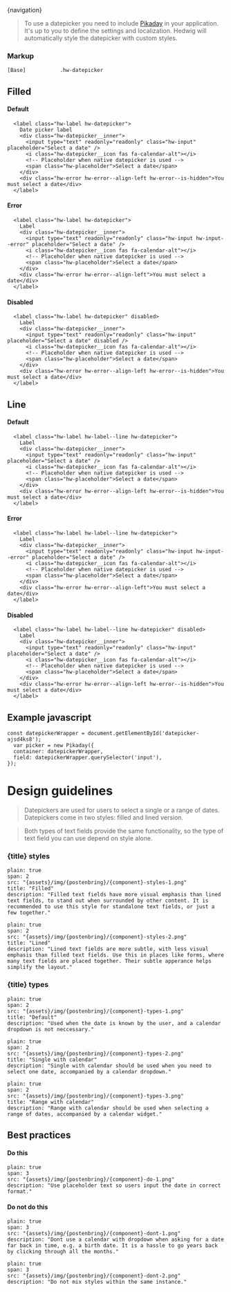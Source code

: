 

{navigation}


> To use a datepicker you need to include [Pikaday](https://github.com/dbushell/Pikaday) in your application.
> It's up to you to define the settings and localization. 
> Hedwig will automatically style the datepicker with custom styles.


### Markup
```code
[Base]           .hw-datepicker
```



## Filled

#### Default

```html|span-3,plain,light
  <label class="hw-label hw-datepicker">
    Date picker label
    <div class="hw-datepicker__inner">
      <input type="text" readonly="readonly" class="hw-input" placeholder="Select a date" />
      <i class="hw-datepicker__icon fas fa-calendar-alt"></i>
      <!-- Placeholder when native datepicker is used -->
      <span class="hw-placeholder">Select a date</span>
    </div>
    <div class="hw-error hw-error--align-left hw-error--is-hidden">You must select a date</div>
  </label>
```

#### Error

```html|span-3,plain,light
  <label class="hw-label hw-datepicker">
    Label
    <div class="hw-datepicker__inner">
      <input type="text" readonly="readonly" class="hw-input hw-input--error" placeholder="Select a date" />
      <i class="hw-datepicker__icon fas fa-calendar-alt"></i>
      <!-- Placeholder when native datepicker is used -->
      <span class="hw-placeholder">Select a date</span>
    </div>
    <div class="hw-error hw-error--align-left">You must select a date</div>
  </label>
```

#### Disabled

```html|span-3,plain,light
  <label class="hw-label hw-datepicker" disabled>
    Label
    <div class="hw-datepicker__inner">
      <input type="text" readonly="readonly" class="hw-input" placeholder="Select a date" disabled />
      <i class="hw-datepicker__icon fas fa-calendar-alt"></i>
      <!-- Placeholder when native datepicker is used -->
      <span class="hw-placeholder">Select a date</span>
    </div>
    <div class="hw-error hw-error--align-left hw-error--is-hidden">You must select a date</div>
  </label>
```


## Line

#### Default

```html|span-3,plain,light
  <label class="hw-label hw-label--line hw-datepicker">
    Label
    <div class="hw-datepicker__inner">
      <input type="text" readonly="readonly" class="hw-input" placeholder="Select a date" />
      <i class="hw-datepicker__icon fas fa-calendar-alt"></i>
      <!-- Placeholder when native datepicker is used -->
      <span class="hw-placeholder">Select a date</span>
    </div>
    <div class="hw-error hw-error--align-left hw-error--is-hidden">You must select a date</div>
  </label>
```

#### Error

```html|span-3,plain,light
  <label class="hw-label hw-label--line hw-datepicker">
    Label
    <div class="hw-datepicker__inner">
      <input type="text" readonly="readonly" class="hw-input hw-input--error" placeholder="Select a date" />
      <i class="hw-datepicker__icon fas fa-calendar-alt"></i>
      <!-- Placeholder when native datepicker is used -->
      <span class="hw-placeholder">Select a date</span>
    </div>
    <div class="hw-error hw-error--align-left">You must select a date</div>
  </label>
```

#### Disabled

```html|span-3,plain,light
  <label class="hw-label hw-label--line hw-datepicker" disabled>
    Label
    <div class="hw-datepicker__inner">
      <input type="text" readonly="readonly" class="hw-input" placeholder="Select a date" />
      <i class="hw-datepicker__icon fas fa-calendar-alt"></i>
      <!-- Placeholder when native datepicker is used -->
      <span class="hw-placeholder">Select a date</span>
    </div>
    <div class="hw-error hw-error--align-left hw-error--is-hidden">You must select a date</div>
  </label>
```



## Example javascript

```
const datepickerWrapper = document.getElementById('datepicker-ajsd4ks8');
  var picker = new Pikaday({ 
  container: datepickerWrapper,
  field: datepickerWrapper.querySelector('input'), 
});
```








# Design guidelines

> Datepickers are used for users to select a single or a range of dates. Datepickers come in two styles: filled and lined version.

> Both types of text fields provide the same functionality, so the type of text field you can use depend on style alone.




### {title} styles
```image
plain: true
span: 2
src: "{assets}/img/{postenbring}/{component}-styles-1.png"
title: "Filled"
description: "Filled text fields have more visual emphasis than lined text fields, to stand out when surrounded by other content. It is recommended to use this style for standalone text fields, or just a few together."
```
```image
plain: true
span: 2
src: "{assets}/img/{postenbring}/{component}-styles-2.png"
title: "Lined"
description: "Lined text fields are more subtle, with less visual emphasis than filled text fields. Use this in places like forms, where many text fields are placed together. Their subtle apperance helps simplify the layout."
```





### {title} types
```image
plain: true
span: 2
src: "{assets}/img/{postenbring}/{component}-types-1.png"
title: "Default"
description: "Used when the date is known by the user, and a calendar dropdown is not neccessary."
```
```image
plain: true
span: 2
src: "{assets}/img/{postenbring}/{component}-types-2.png"
title: "Single with calendar"
description: "Single with calendar should be used when you need to select one date, accompanied by a calendar dropdown."
```
```image
plain: true
span: 2
src: "{assets}/img/{postenbring}/{component}-types-3.png"
title: "Range with calendar"
description: "Range with calendar should be used when selecting a range of dates, accompanied by a calendar widget."
```








## Best practices

#### Do this

```image
plain: true
span: 3
src: "{assets}/img/{postenbring}/{component}-do-1.png"
description: "Use placeholder text so users input the date in correct format."
```

#### Do not do this
  
```image
plain: true
span: 3
src: "{assets}/img/{postenbring}/{component}-dont-1.png"
description: "Dont use a calendar with dropdown when asking for a date far back in time, e.g. a birth date. It is a hassle to go years back by clicking through all the months."
```
```image
plain: true
span: 3
src: "{assets}/img/{postenbring}/{component}-dont-2.png"
description: "Do not mix styles within the same instance."
```